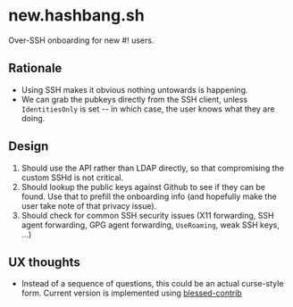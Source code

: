 # new.hashbang.sh

Over-SSH onboarding for new #! users.

## Rationale

- Using SSH makes it obvious nothing untowards is happening.
- We can grab the pubkeys directly from the SSH client, unless `IdentitiesOnly`
  is set -- in which case, the user knows what they are doing.

## Design

1. Should use the API rather than LDAP directly, so that compromising
   the custom SSHd is not critical.
2. Should lookup the public keys against Github to see if they can be found.
   Use that to prefill the onboarding info (and hopefully make the user take
   note of that privacy issue).
3. Should check for common SSH security issues (X11 forwarding, SSH agent
   forwarding, GPG agent forwarding, `UseRoaming`, weak SSH keys, ...)


## UX thoughts

- Instead of a sequence of questions, this could be an actual curse-style
  form. Current version is implemented using [blessed-contrib]


[blessed-contrib]: https://github.com/yaronn/blessed-contrib
